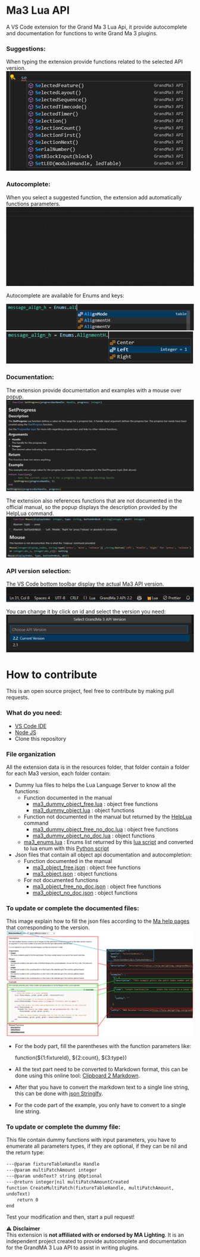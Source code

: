 
# Ma3 Lua API
A VS Code extension for the Grand Ma 3 Lua Api, it provide autocomplete and documentation for functions to write Grand Ma 3 plugins.

### Suggestions:
When typing the extension provide functions related to the selected API version.
![suggestions](images/suggestions.png)


### Autocomplete:
When you select a suggested function, the extension add automatically functions parameters.
![autocompletion](images/autocompletion.gif)

Autocomplete are available for Enums and keys:

![autocomplete-enums](images/autocomplete-enums.png)
![autocomplete-keys](images/autocomplete-keys.png)


### Documentation:
The extension provide documentation and examples with a mouse over popup.
![documentation](images/documentation.png)

The extension also references functions that are not documented in the official manual, so the popup displays the description provided by the HelpLua command.
![undocumented_hover](images/undocumented_hover.png)


### API version selection:
The VS Code bottom toolbar display the actual Ma3 API version.
![toolbar-info](images/toolbar-info.png)

You can change it by click on id and select the version you need:
![version-selection](images/version-selection.png)


# How to contribute
This is an open source project, feel free to contribute by making pull requests.

### What do you need:

 - [VS Code IDE](https://code.visualstudio.com/download)
 - [Node JS](https://nodejs.org/en/download)
 - Clone this repository 

### File organization
All the extension data is in the resources folder, that folder contain a folder for each Ma3 version, each folder contain:

- Dummy lua files to helps the Lua Language Server to know all the functions:
  - Function documented in the manual
    - [ma3_dummy_object_free.lua](resources/2.1/ma3_dummy_object_free.lua) : object free functions
    - [ma3_dummy_object.lua](resources/2.1/ma3_dummy_object.lua) : object functions
  - Function not documented in the manual but returned by the [HelpLua](https://help.malighting.com/grandMA3/2.1/HTML/keyword_helplua.html) command
    - [ma3_dummy_object_free_no_doc.lua](resources/2.1/ma3_dummy_object_free_no_doc.lua) : object free functions 
    - [ma3_dummy_object_no_doc.lua](resources/2.1/ma3_dummy_object_no_doc.lua) : object functions 
  - [ma3_enums.lua](resources/2.1/ma3_enums.lua) : Enums list returned by this [lua script](utils/GenerateEnumsFile/exportEnumList.lua) and converted to lua enum with this [Python script](utils/GenerateEnumsFile/GenerateLuaEnums.py)
- Json files that contain all object api documentation and autocompletion:
  - Function documented in the manual
    - [ma3_object_free.json](resources/2.1/ma3_object_free.json) : object free functions
    - [ma3_object.json](resources/2.1/ma3_object.json) : object functions
  - For not documented functions
    - [ma3_object_free_no_doc.json](resources/2.1/ma3_object_free_no_doc.json) : object free functions
    - [ma3_object_no_doc.json](resources/2.1/ma3_object_no_doc.json) : object functions

### To update or complete the documented files:

This image explain how to fill the json files according to the [Ma help pages](https://help.malighting.com/grandMA3/2.1/HTML/lua_objectfree.html) that corresponding to the version.
![json filling](images/json_filling.png)

- For the body part, fill the parentheses with the function parameters like:

    function(${1:fixtureId}, ${2:count}, ${3:type})

- All the text part need to be converted to Markdown format, this can be done using this online tool: [Clipboard 2 Markdown](https://euangoddard.github.io/clipboard2markdown/).

- After that you have to convert the markdown text to a single line string, this can be done with [json Stringlfy](https://toolsaday.com/text-tools/json-stringify).

- For the code part of the example, you only have to convert to a single line string.

### To update or complete the dummy file:

This file contain dummy functions with input parameters, you have to enumerate all parameters types, if they are optional, if they can be nil and the return type:

    ---@param fixtureTableHandle Handle
    ---@param multiPatchAmount integer
    ---@param undoText? string @Optional
    ---@return integer|nil multiPatchAmountCreated
    function CreateMultiPatch(fixtureTableHandle, multiPatchAmount, undoText)
        return 0
    end 

Test your modification and then, start a pull request!

⚠ **Disclaimer**  
This extension is **not affiliated with or endorsed by MA Lighting**. It is an independent project created to provide autocomplete and documentation for the GrandMA 3 Lua API to assist in writing plugins.